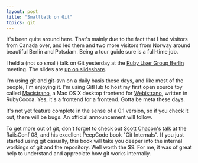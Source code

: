```yaml
---
layout: post
title: "Smalltalk on Git"
topics: git
---
```

It's been quite around here. That's mainly due to the fact that I had visitors from Canada over, and led them and two more visitors from Norway around beautiful Berlin and Potsdam. Being a tour guide sure is a full-time job.

I held a (not so small) talk on Git yesterday at the [Ruby User Group Berlin](http://www.rug-b.com) meeting. The slides are [up on slideshare](http://www.slideshare.net/mattmatt/smalltalk-on-git/).

I'm using git and git-svn on a daily basis these days, and like most of the people, I'm enjoying it. I'm using GitHub to host my first open source toy called [Macistrano](http://github.com/mattmatt/macistrano/tree/master), a Mac OS X desktop frontend for [Webistrano](http://labs.peritor.com/webistrano), written in RubyCocoa. Yes, it's a frontend for a frontend. Gotta be meta these days.

It's not yet feature complete in the sense of a 0.1 version, so if you check it out, there will be bugs. An official announcement will follow.

To get more out of git, don't forget to check out [Scott Chacon's](http://jointheconversation.org/) [talk](http://www.gitcasts.com/git-talk) at the RailsConf 08, and his excellent PeepCode book "Git Internals". If you just started using git casually, this book will take you deeper into the internal workings of git and the repository. Well worth the $9. For me, it was of great help to understand and appreciate how git works internally.